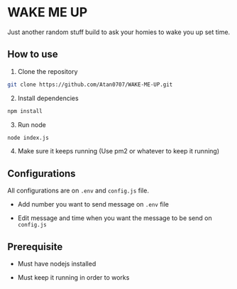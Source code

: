 # WAKE ME UP

Just another random stuff build to ask your homies to wake you up set time.

## How to use

1. Clone the repository

```bash
git clone https://github.com/Atan0707/WAKE-ME-UP.git
```

2. Install dependencies
```bash
npm install
```

3. Run node

```bash
node index.js
```

4. Make sure it keeps running (Use pm2 or whatever to keep it running)

## Configurations

All configurations are on `.env` and `config.js` file.

- Add number you want to send message on `.env` file

- Edit message and time when you want the message to be send on `config.js`

## Prerequisite

- Must have nodejs installed

- Must keep it running in order to works